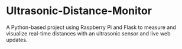 # Ultrasonic-Distance-Monitor
A Python-based project using Raspberry Pi and Flask to measure and visualize real-time distances with an ultrasonic sensor and live web updates.
